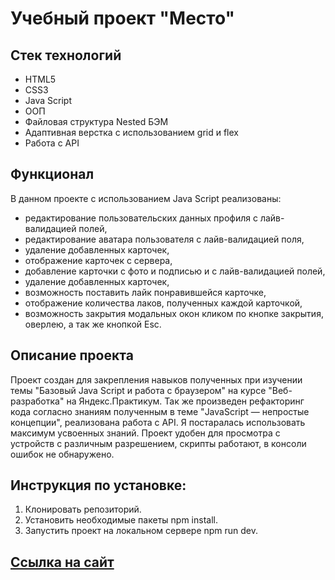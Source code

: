 # Учебный проект "Место"

## Стек технологий
* HTML5  
* CSS3  
* Java Script  
* ООП
* Файловая структура Nested БЭМ
* Адаптивная верстка с использованием grid и flex
* Работа с API

## Функционал
В данном проекте с использованием Java Script реализованы:
* редактирование пользовательских данных профиля с лайв-валидацией полей,
* редактирование аватара пользователя с лайв-валидацией поля,
* удаление добавленных карточек,
* отображение карточек с сервера,
* добавление карточки с фото и подписью и с лайв-валидацией полей,
* удаление добавленных карточек,
* возможность поставить лайк понравившейся карточке,
* отображение количества лаков, полученных каждой карточкой,
* возможность закрытия модальных окон кликом по кнопке закрытия, оверлею, а так же кнопкой Esc.

## Описание проекта
Проект создан для закрепления навыков полученных при изучении темы "Базовый Java Script и работа с браузером" на курсе "Веб-разработка" на Яндекс.Практикум. Так же произведен рефакторинг кода согласно знаниям полученным в теме "JavaScript — непростые концепции", реализована работа с API. Я постаралась использовать максимум усвоенных знаний.  Проект удобен для просмотра с устройств с различным разрешением, скрипты работают, в консоли ошибок не обнаружено.

## Инструкция по установке:
1. Клонировать репозиторий.
2. Установить необходимые пакеты npm install.
3. Запустить проект на локальном сервере npm run dev.

## [Ссылка на сайт](https://chertaika.github.io/mesto/)
